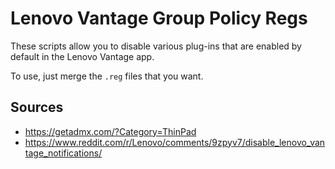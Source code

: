 # Lenovo Vantage Group Policy Regs

These scripts allow you to disable various plug-ins that are enabled by default in the Lenovo Vantage app.

To use, just merge the `.reg` files that you want.

## Sources
- https://getadmx.com/?Category=ThinPad
- https://www.reddit.com/r/Lenovo/comments/9zpyv7/disable_lenovo_vantage_notifications/
